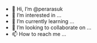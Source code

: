 - 👋 Hi, I’m @perarasuk
- 👀 I’m interested in ...
- 🌱 I’m currently learning ...
- 💞️ I’m looking to collaborate on ...
- 📫 How to reach me ...

<!---
perarasuk/perarasuk is a ✨ special ✨ repository because its `README.md` (this file) appears on your GitHub profile.
You can click the Preview link to take a look at your changes.
--->
